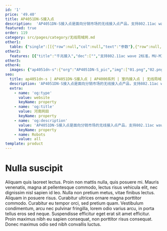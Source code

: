 ```yaml
---
id: '1'
price: '49.40'
title: AP4051DN-S接入点
description:  'AP4051DN-S接入点是面向分销市场的无线接入点产品，支持802.11ac wave 2标准的、2×2 MIMO和2条空间流，同时支持11n和11ac协议，可使无线网络带宽突破千兆，极大地增强用户对无线网络的使用体验，适合部署在中小型企业，机场车站、体育场馆、咖啡厅、休闲中心等商业环境。'
featured: true
order: 119
category: src/pages/category/无线局域网.md
other1: 
  table: {"single":[[{"row":null,"col":null,"text":"参数"},{"row":null,"col":null,"text":"AP4051DN-S"}],[{"row":null,"col":null,"text":"尺寸（长×宽×高）"},{"row":null,"col":null,"text":"170mm×170mm×35mm"}],[{"row":null,"col":null,"text":"电源输入"},{"row":null,"col":null,"text":"DC：12V±10%\nPoE供电：满足802.3af/at以太网供电标准"}],[{"row":null,"col":null,"text":"最大功耗"},{"row":null,"col":null,"text":"12.3W\n\n说明：\n实际最大功耗遵照不同国家和地区法规而有所不同。"}],[{"row":null,"col":null,"text":"工作温度"},{"row":null,"col":null,"text":"-10℃～+50℃"}],[{"row":null,"col":null,"text":"天线类型"},{"row":null,"col":null,"text":"内置双频全向天线"}],[{"row":null,"col":null,"text":"可同时在线的用户数量"},{"row":null,"col":null,"text":"≤512"}],[{"row":null,"col":null,"text":"最大发射功率"},{"row":null,"col":null,"text":"2.4G：23dBm（组合功率）\n5G：23dBm（组合功率）\n\n说明：\n实际发射功率遵照不同国家和地区法规而有所不同。\n发射功率支持1dB步长调整，可调范围支持从最大发射功率向下调整至-3dBm。"}],[{"row":null,"col":null,"text":"MIMO:空间流"},{"row":null,"col":null,"text":"2×2:2"}],[{"row":null,"col":null,"text":"无线协议"},{"row":null,"col":null,"text":"802.11a/b/g/n/ac/ac wave2"}],[{"row":null,"col":null,"text":"最高速率"},{"row":null,"col":null,"text":"1.267Gbps"}]]}
other2:
  features: [{"title":"千兆接入","dec":["","支持802.11ac wave 2标准，MU-MIMO，2.4GHz和5GHz双射频同时提供业务，整机速率1.267Gbps",""]},{"title":"双网口","dec":["","数据冗余备份，且支持双PoE供电，提升可靠性",""]},{"title":"平滑演进","dec":["","本地和云管理模式灵活切换，平滑演进保护投资",""]}]
other3: 
other4:
  images: {"ap4051dn-s":{"org":"AP4051DN-S_pic","img":["01.png","02.png","03.png","04.png","05.png","06.png","07.png"]}}
seo:
  title: ap4051dn-s | AP4051DN-S接入点 | AP4000系列 | 室内接入点 | 无线局域网 | 企业网络
  description: 'AP4051DN-S接入点是面向分销市场的无线接入点产品，支持802.11ac wave 2标准的、2×2 MIMO和2条空间流，同时支持11n和11ac协议，可使无线网络带宽突破千兆，极大地增强用户对无线网络的使用体验，适合部署在中小型企业，机场车站、体育场馆、咖啡厅、休闲中心等商业环境。'
  extra:
    - name: 'og:type'
      value: website
      keyName: property
    - name: 'og:title'
      value: 河南网田
      keyName: property
    - name: 'og:description'
      value: 'AP4051DN-S接入点是面向分销市场的无线接入点产品，支持802.11ac wave 2标准的、2×2 MIMO和2条空间流，同时支持11n和11ac协议，可使无线网络带宽突破千兆，极大地增强用户对无线网络的使用体验，适合部署在中小型企业，机场车站、体育场馆、咖啡厅、休闲中心等商业环境。'
      keyName: property
    - name: Robots
      value: all
template: product
---
```


# Nulla suscipit

Aliquam quis laoreet lectus. Proin non mattis nulla, quis posuere mi. Mauris venenatis, magna at pellentesque commodo, lectus risus vehicula elit, nec dignissim nisl sapien id leo. Nulla non pretium metus, vitae finibus lectus. Aliquam in posuere risus. Curabitur ultrices ornare magna porttitor commodo. Curabitur eu tempor orci, sed pretium quam. Vestibulum condimentum, arcu nec pulvinar fringilla, lorem odio varius arcu, in porta tellus eros sed neque. Suspendisse efficitur eget erat sit amet efficitur. Proin maximus nibh eu sapien consequat, non porttitor risus consequat. Donec maximus odio sed nibh convallis luctus.